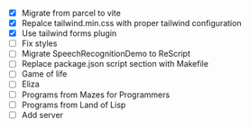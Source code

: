 - [x] Migrate from parcel to vite
- [x] Repalce tailwind.min.css with proper tailwind configuration
- [x] Use tailwind forms plugin
- [ ] Fix styles
- [ ] Migrate SpeechRecognitionDemo to ReScript
- [ ] Replace package.json script section with Makefile
- [ ] Game of life
- [ ] Eliza
- [ ] Programs from Mazes for Programmers
- [ ] Programs from Land of Lisp
- [ ] Add server
